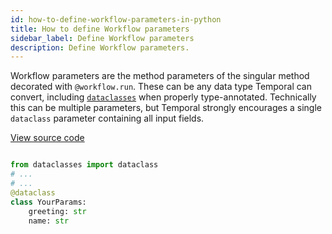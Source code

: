 ```yaml
---
id: how-to-define-workflow-parameters-in-python
title: How to define Workflow parameters
sidebar_label: Define Workflow parameters
description: Define Workflow parameters.
---
```


Workflow parameters are the method parameters of the singular method decorated with `@workflow.run`.
These can be any data type Temporal can convert, including [`dataclasses`](https://docs.python.org/3/library/dataclasses.html) when properly type-annotated.
Technically this can be multiple parameters, but Temporal strongly encourages a single `dataclass` parameter containing all input fields.

<a class="dacx-source-link" href="https://github.com/temporalio/documentation-samples-python/blob/main/your_app/your_dataobject_dacx.py">View source code</a>

```python

from dataclasses import dataclass
# ...
# ...
@dataclass
class YourParams:
    greeting: str
    name: str
```

